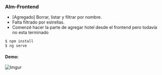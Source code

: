 ### Alm-Frontend

- [Agregado] Borrar, listar y filtrar por nombre.
- Falta filtrado por estrellas.
- Comenzé hacer la parte de agregar hotel desde el frontend pero todavía no esta terminado

```sh
$ npm install
$ ng serve
```

#### Demo:

![Imgur](https://i.imgur.com/c6qqlJz.png)
